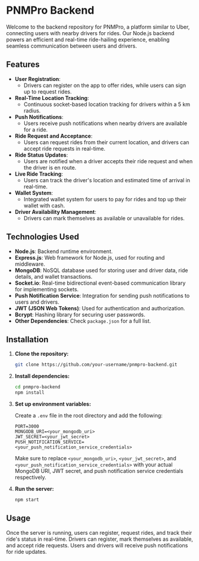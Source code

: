 # PNMPro Backend

Welcome to the backend repository for PNMPro, a platform similar to Uber, connecting users with nearby drivers for rides. Our Node.js backend powers an efficient and real-time ride-hailing experience, enabling seamless communication between users and drivers.

## Features

- **User Registration**:
  - Drivers can register on the app to offer rides, while users can sign up to request rides.
- **Real-Time Location Tracking**:
  - Continuous socket-based location tracking for drivers within a 5 km radius.
- **Push Notifications**:
  - Users receive push notifications when nearby drivers are available for a ride.
- **Ride Request and Acceptance**:
  - Users can request rides from their current location, and drivers can accept ride requests in real-time.
- **Ride Status Updates**:
  - Users are notified when a driver accepts their ride request and when the driver is en route.
- **Live Ride Tracking**:
  - Users can track the driver's location and estimated time of arrival in real-time.
- **Wallet System**:
  - Integrated wallet system for users to pay for rides and top up their wallet with cash.
- **Driver Availability Management**:
  - Drivers can mark themselves as available or unavailable for rides.

## Technologies Used

- **Node.js**: Backend runtime environment.
- **Express.js**: Web framework for Node.js, used for routing and middleware.
- **MongoDB**: NoSQL database used for storing user and driver data, ride details, and wallet transactions.
- **Socket.io**: Real-time bidirectional event-based communication library for implementing sockets.
- **Push Notification Service**: Integration for sending push notifications to users and drivers.
- **JWT (JSON Web Tokens)**: Used for authentication and authorization.
- **Bcrypt**: Hashing library for securing user passwords.
- **Other Dependencies**: Check `package.json` for a full list.

## Installation

1. **Clone the repository:**
    ```bash
    git clone https://github.com/your-username/pnmpro-backend.git
    ```

2. **Install dependencies:**
    ```bash
    cd pnmpro-backend
    npm install
    ```

3. **Set up environment variables:**

    Create a `.env` file in the root directory and add the following:

    ```
    PORT=3000
    MONGODB_URI=<your_mongodb_uri>
    JWT_SECRET=<your_jwt_secret>
    PUSH_NOTIFICATION_SERVICE=<your_push_notification_service_credentials>
    ```

    Make sure to replace `<your_mongodb_uri>`, `<your_jwt_secret>`, and `<your_push_notification_service_credentials>` with your actual MongoDB URI, JWT secret, and push notification service credentials respectively.

4. **Run the server:**
    ```bash
    npm start
    ```

## Usage

Once the server is running, users can register, request rides, and track their ride's status in real-time. Drivers can register, mark themselves as available, and accept ride requests. Users and drivers will receive push notifications for ride updates.

